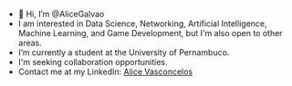 - 👋 Hi, I’m @AliceGalvao
- I am interested in Data Science, Networking, Artificial Intelligence, Machine Learning, and Game Development, but I'm also open to other areas.
- I’m currently a student at the University of Pernambuco.
- I'm seeking collaboration opportunities.
- Contact me at my LinkedIn: [Alice Vasconcelos](https://www.linkedin.com/in/alice-vasconcelos-92a77026b/)
<!---
AliceGalvao/AliceGalvao is a ✨ special ✨ repository because its `README.md` (this file) appears on your GitHub profile.
You can click the Preview link to take a look at your changes.
--->
